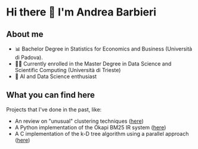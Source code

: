 # Hi there 👋 I'm Andrea Barbieri

## About me

- 📊 Bachelor Degree in Statistics for Economics and Business (Università di Padova).
- 👨‍💻 Currently enrolled in the Master Degree in Data Science and Scientific Computing (Università di Trieste)
- 🤖 AI and Data Science enthusiast

## What you can find here
Projects that I've done in the past, like:
- An review on "unusual" clustering techniques ([here](https://github.com/abarbieri98/Statistical-Learning---Final-Project))
- A Python implementation of the Okapi BM25 IR system ([here](https://github.com/abarbieri98/Information-Retrieval---Final-Project))
- A C implementation of the k-D tree algorithm using a parallel approach ([here](https://github.com/abarbieri98/Parallel-kD-tree))

<!--
**abarbieri98/abarbieri98** is a ✨ _special_ ✨ repository because its `README.md` (this file) appears on your GitHub profile.

Here are some ideas to get you started:

- 🔭 I’m currently working on ...
- 🌱 I’m currently learning ...
- 👯 I’m looking to collaborate on ...
- 🤔 I’m looking for help with ...
- 💬 Ask me about ...
- 📫 How to reach me: ...
- 😄 Pronouns: ...
- ⚡ Fun fact: ...
-->
